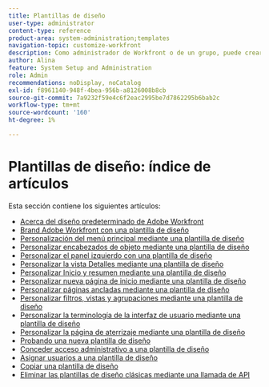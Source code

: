 ```yaml
---
title: Plantillas de diseño
user-type: administrator
content-type: reference
product-area: system-administration;templates
navigation-topic: customize-workfront
description: Como administrador de Workfront o de un grupo, puede crear y modificar plantillas de diseño para personalizar los elementos de la interfaz de Workfront para los usuarios.
author: Alina
feature: System Setup and Administration
role: Admin
recommendations: noDisplay, noCatalog
exl-id: f8961140-948f-4bea-956b-a8126008b8cb
source-git-commit: 7a9232f59e4c6f2eac2995be7d7862295b6bab2c
workflow-type: tm+mt
source-wordcount: '160'
ht-degree: 1%

---
```


# Plantillas de diseño: índice de artículos

<!-- Audited: 2/2024 -->

Esta sección contiene los siguientes artículos:

* [Acerca del diseño predeterminado de Adobe Workfront](../../../administration-and-setup/customize-workfront/use-layout-templates/about-the-default-wf-layout.md)
* [Brand Adobe Workfront con una plantilla de diseño](../../../administration-and-setup/customize-workfront/use-layout-templates/brand-wf-using-a-layout-template.md)
* [Personalización del menú principal mediante una plantilla de diseño](../../../administration-and-setup/customize-workfront/use-layout-templates/customize-main-menu.md)
* [Personalizar encabezados de objeto mediante una plantilla de diseño](../../customize-workfront/use-layout-templates/customize-object-headers.md)
* [Personalizar el panel izquierdo con una plantilla de diseño](../../../administration-and-setup/customize-workfront/use-layout-templates/customize-left-panel.md)
* [Personalizar la vista Detalles mediante una plantilla de diseño](../../../administration-and-setup/customize-workfront/use-layout-templates/customize-details-view-layout-template.md)
* [Personalizar Inicio y resumen mediante una plantilla de diseño](../../../administration-and-setup/customize-workfront/use-layout-templates/customize-home-summary-layout-template.md)
* [Personalizar nueva página de inicio mediante una plantilla de diseño](../../../administration-and-setup/customize-workfront/use-layout-templates/customize-new-home-layout-template.md)
* [Personalizar páginas ancladas mediante una plantilla de diseño](../../../administration-and-setup/customize-workfront/use-layout-templates/customize-pinned-pages.md)
* [Personalizar filtros, vistas y agrupaciones mediante una plantilla de diseño](../../../administration-and-setup/customize-workfront/use-layout-templates/customize-fvg-list-controls-layout-template.md)
* [Personalizar la terminología de la interfaz de usuario mediante una plantilla de diseño](../../../administration-and-setup/customize-workfront/use-layout-templates/customize-terminology.md)
* [Personalizar la página de aterrizaje mediante una plantilla de diseño](../../../administration-and-setup/customize-workfront/use-layout-templates/customize-landing-page.md)
* [Probando una nueva plantilla de diseño](../../../administration-and-setup/customize-workfront/use-layout-templates/test-a-layout-template.md)
* [Conceder acceso administrativo a una plantilla de diseño](../../../administration-and-setup/customize-workfront/use-layout-templates/grant-admin-access-layout-template.md)
* [Asignar usuarios a una plantilla de diseño](../../../administration-and-setup/customize-workfront/use-layout-templates/assign-users-to-layout-template.md)
* [Copiar una plantilla de diseño](../../../administration-and-setup/customize-workfront/use-layout-templates/copy-a-layout-template.md)
* [Eliminar las plantillas de diseño clásicas mediante una llamada de API](../../../administration-and-setup/customize-workfront/use-layout-templates/delete-classic-layout-templates.md)
